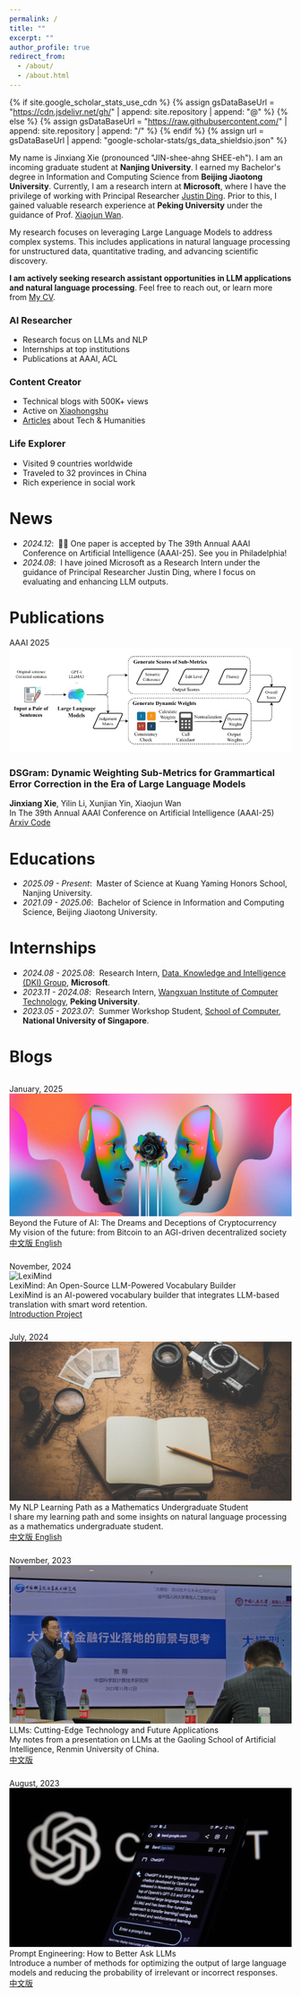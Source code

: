 ```yaml
---
permalink: /
title: ""
excerpt: ""
author_profile: true
redirect_from: 
  - /about/
  - /about.html
---
```


<link rel="stylesheet" href="https://cdnjs.cloudflare.com/ajax/libs/font-awesome/6.0.0/css/all.min.css">
<style>
/* 确保网格布局正确显示 */
.blog-grid {
  display: grid !important;
  grid-template-columns: repeat(auto-fit, minmax(300px, 1fr)) !important;
  gap: 1.5rem !important;
  margin: 2rem 0 !important;
}

.blog-card {
  background: #ffffff !important;
  border-radius: 12px !important;
  overflow: hidden !important;
  box-shadow: 0 2px 12px rgba(1, 47, 99, 0.08) !important;
  transition: all 0.3s cubic-bezier(0.4, 0, 0.2, 1) !important;
}

.blog-card:hover {
  transform: translateY(-8px) !important;
  box-shadow: 0 8px 25px rgba(1, 47, 99, 0.15) !important;
}

.blog-card-image {
  position: relative !important;
  width: 100% !important;
  height: 200px !important;
  overflow: hidden !important;
}

.blog-card-image img {
  width: 100% !important;
  height: 100% !important;
  object-fit: cover !important;
  transition: transform 0.3s ease !important;
}

.blog-badge {
  position: absolute !important;
  top: 12px !important;
  left: 12px !important;
  background: linear-gradient(135deg, #FE667B 0%, #ff8599 100%) !important;
  color: white !important;
  padding: 0.4em 0.8em !important;
  border-radius: 20px !important;
  font-size: 0.75em !important;
  font-weight: 600 !important;
  box-shadow: 0 2px 8px rgba(254, 102, 123, 0.3) !important;
  z-index: 10 !important;
}

.blog-card-content {
  padding: 1.2rem !important;
}

.blog-title {
  font-size: 1.1rem !important;
  font-weight: 700 !important;
  color: #012F63 !important;
  margin-bottom: 0.8rem !important;
  line-height: 1.3 !important;
}

.blog-description {
  font-size: 0.9rem !important;
  color: #666 !important;
  line-height: 1.5 !important;
  margin-bottom: 1rem !important;
}

.blog-links {
  display: flex !important;
  gap: 0.6rem !important;
  flex-wrap: wrap !important;
  align-items: flex-end !important;
}

.blog-link {
  display: inline-flex !important;
  align-items: center !important;
  gap: 0.3rem !important;
  padding: 0.4em 0.8em !important;
  background: linear-gradient(135deg, #FE667B 0%, #ff8599 100%) !important;
  color: white !important;
  text-decoration: none !important;
  border-radius: 20px !important;
  font-size: 0.8rem !important;
  font-weight: 500 !important;
  transition: all 0.3s ease !important;
  box-shadow: 0 2px 8px rgba(254, 102, 123, 0.2) !important;
}

.blog-link:hover {
  transform: translateY(-2px) !important;
  box-shadow: 0 4px 12px rgba(254, 102, 123, 0.3) !important;
  color: white !important;
  text-decoration: none !important;
}

/* 响应式设计 */
@media (max-width: 768px) {
  .blog-grid {
    grid-template-columns: 1fr !important;
    gap: 1rem !important;
  }
  
  .blog-card-image {
    height: 180px !important;
  }
}

@media (min-width: 769px) and (max-width: 1024px) {
  .blog-grid {
    grid-template-columns: repeat(2, 1fr) !important;
  }
}

@media (min-width: 1025px) {
  .blog-grid {
    grid-template-columns: repeat(3, 1fr) !important;
  }
}

/* Publications统一设计风格 */
.publication-box {
  display: flex !important;
  background: #ffffff !important;
  border-radius: 12px !important;
  overflow: hidden !important;
  box-shadow: 0 2px 12px rgba(1, 47, 99, 0.08) !important;
  transition: all 0.3s cubic-bezier(0.4, 0, 0.2, 1) !important;
  margin: 1.5rem 0 !important;
  align-items: center !important;
  padding-left: 1.5rem !important;
}

.publication-box:hover {
  transform: translateY(-5px) !important;
  box-shadow: 0 8px 25px rgba(1, 47, 99, 0.15) !important;
}

.publication-image {
  position: relative !important;
  width: 280px !important;
  height: 180px !important;
  flex-shrink: 0 !important;
  overflow: hidden !important;
}

.publication-image img {
  width: 100% !important;
  height: 100% !important;
  object-fit: cover !important;
  transition: transform 0.3s ease !important;
}

.publication-image:hover img {
  transform: scale(1.03) !important;
}

.publication-badge {
  position: absolute !important;
  top: 12px !important;
  left: 0px !important;
  background: linear-gradient(135deg, #FE667B 0%, #ff8599 100%) !important;
  color: white !important;
  padding: 0.4em 0.8em !important;
  border-radius: 20px !important;
  font-size: 0.75em !important;
  font-weight: 600 !important;
  box-shadow: 0 2px 8px rgba(254, 102, 123, 0.3) !important;
  z-index: 10 !important;
}

.publication-content {
  flex: 1 !important;
  padding: 1.8rem 1.8rem 1.8rem 0.8rem !important;
  display: flex !important;
  flex-direction: column !important;
  gap: 0.8rem !important;
}

.publication-title {
  font-size: 1.25rem !important;
  font-weight: 700 !important;
  color: #012F63 !important;
  margin: 0 !important;
  line-height: 1.3 !important;
}

.publication-authors {
  font-size: 1rem !important;
  color: #333 !important;
  line-height: 1.4 !important;
}

.publication-venue {
  font-size: 0.95rem !important;
  color: #666 !important;
  font-style: italic !important;
}

.publication-links {
  display: flex !important;
  gap: 0.8rem !important;
  flex-wrap: wrap !important;
  margin-top: 0.5rem !important;
}

.publication-link {
  display: inline-flex !important;
  align-items: center !important;
  gap: 0.4rem !important;
  padding: 0.5em 1em !important;
  background: linear-gradient(135deg, #FE667B 0%, #ff8599 100%) !important;
  color: white !important;
  text-decoration: none !important;
  border-radius: 20px !important;
  font-size: 0.85rem !important;
  font-weight: 500 !important;
  transition: all 0.3s ease !important;
  box-shadow: 0 2px 8px rgba(254, 102, 123, 0.2) !important;
}

.publication-link:hover {
  transform: translateY(-2px) !important;
  box-shadow: 0 4px 12px rgba(254, 102, 123, 0.3) !important;
  color: white !important;
  text-decoration: none !important;
}

.publication-link i {
  font-size: 0.9em !important;
}

/* 响应式设计 - Publications */
@media (max-width: 768px) {
  .publication-box {
    flex-direction: column !important;
    margin: 1rem 0 !important;
  }
  
  .publication-image {
    width: 100% !important;
    height: 160px !important;
  }
  
  .publication-content {
    padding: 1.2rem !important;
    gap: 0.6rem !important;
  }
  
  .publication-title {
    font-size: 1.1rem !important;
  }
  
  .publication-authors,
  .publication-venue {
    font-size: 0.9rem !important;
  }
}

@media (min-width: 769px) and (max-width: 1024px) {
  .publication-image {
    width: 240px !important;
    height: 160px !important;
  }
  
  .publication-content {
    padding: 1.5rem 1.5rem 1.5rem 0.8rem !important;
  }
  
  .publication-title {
    font-size: 1.15rem !important;
  }
}
</style>

{% if site.google_scholar_stats_use_cdn %}
{% assign gsDataBaseUrl = "https://cdn.jsdelivr.net/gh/" | append: site.repository | append: "@" %}
{% else %}
{% assign gsDataBaseUrl = "https://raw.githubusercontent.com/" | append: site.repository | append: "/" %}
{% endif %}
{% assign url = gsDataBaseUrl | append: "google-scholar-stats/gs_data_shieldsio.json" %}

<span class='anchor' id='about-me'></span>

My name is <span class="accent-text">Jinxiang Xie</span> (pronounced "JIN-shee-ahng SHEE-eh"). I am an incoming graduate student at <i class="fas fa-university"></i> **Nanjing University**. I earned my Bachelor's degree in Information and Computing Science from <i class="fas fa-university"></i> **Beijing Jiaotong University**. Currently, I am a research intern at <i class="fab fa-microsoft"></i> **Microsoft**, where I have the privilege of working with Principal Researcher <a href="https://www.microsoft.com/en-us/research/people/juding/" class="link-accent">Justin Ding</a>.
Prior to this, I gained valuable research experience at <i class="fas fa-university"></i> **Peking University** under the guidance of Prof. <a href="https://wanxiaojun.github.io/" class="link-accent">Xiaojun Wan</a>.

<div class="quote-accent">
My research focuses on leveraging <span class="primary-gradient-text">Large Language Models</span> to address complex systems. This includes applications in natural language processing for unstructured data, quantitative trading, and advancing scientific discovery.
</div>

**I am actively seeking research assistant opportunities in LLM applications and natural language processing**. Feel free to reach out, or learn more from <a href="assets/Jinxiang's CV.pdf" class="link-accent">My CV</a>.

<div class="highlight-blocks">
  <div class="highlight-block floating-card">
    <h3><i class="fas fa-microscope"></i> AI Researcher</h3>
    <ul>
      <li>Research focus on <span class="accent-text">LLMs and NLP</span></li>
      <li>Internships at <span class="primary-gradient-text">top institutions</span></li>
      <li>Publications at <span class="accent-text">AAAI</span>, <span class="accent-text">ACL</span></li>
    </ul>
  </div>
  
  <div class="highlight-block floating-card">
    <h3><i class="fas fa-pen-fancy"></i> Content Creator</h3>
    <ul>
      <li>Technical blogs with <span class="accent-text">500K+ views</span></li>
      <li>Active on <a href="https://www.xiaohongshu.com/user/profile/60c47bae000000000100b07e" class="link-accent">Xiaohongshu</a></li>
      <li><a href="https://mp.weixin.qq.com/s/5wn3NvB2FBpJD1jK0L4qbQ" class="link-accent">Articles</a> about <span class="primary-gradient-text">Tech & Humanities</span></li>
    </ul>
  </div>
  
  <div class="highlight-block floating-card">
    <h3><i class="fas fa-globe-asia"></i> Life Explorer</h3>
    <ul>
      <li>Visited <span class="accent-text">9 countries</span> worldwide</li>
      <li>Traveled to <span class="accent-text">32 provinces</span> in China</li>
      <li>Rich experience in <span class="primary-gradient-text">social work</span></li>
    </ul>
  </div>
</div>

# <i class="fas fa-fire"></i> News
- *2024.12*: &nbsp;🎉🎉 One paper is accepted by The 39th Annual AAAI Conference on Artificial Intelligence (AAAI-25). See you in Philadelphia!
- *2024.08*: &nbsp;I have joined Microsoft as a Research Intern under the guidance of Principal Researcher Justin Ding, where I focus on evaluating and enhancing LLM outputs.

# <i class="fas fa-file-alt"></i> Publications 

<div class="publication-box">
  <div class="publication-image">
    <div class="publication-badge">AAAI 2025</div>
    <img src="images/Example_page-0001.png" alt="DSGram Paper">
  </div>
  <div class="publication-content">
    <h3 class="publication-title">DSGram: Dynamic Weighting Sub-Metrics for Grammartical Error Correction in the Era of Large Language Models</h3>
    <div class="publication-authors">
      <strong>Jinxiang Xie</strong>, Yilin Li, Xunjian Yin, Xiaojun Wan
    </div>
    <div class="publication-venue">
      In The 39th Annual AAAI Conference on Artificial Intelligence (AAAI-25)
    </div>
    <div class="publication-links">
      <a href="https://arxiv.org/abs/2412.12832" class="publication-link">
        <i class="fas fa-file-pdf"></i> Arxiv
      </a>
      <a href="https://github.com/jxtse/GEC-Metrics-DSGram" class="publication-link">
        <i class="fab fa-github"></i> Code
      </a>
    </div>
  </div>
</div>

# <i class="fas fa-graduation-cap"></i> Educations
- *2025.09 - Present*: &nbsp;Master of Science at Kuang Yaming Honors School, <span class="primary-gradient-text">Nanjing University</span>.
- *2021.09 - 2025.06*: &nbsp;Bachelor of Science in Information and Computing Science, <span class="primary-gradient-text">Beijing Jiaotong University</span>.

# <i class="fas fa-laptop-code"></i> Internships
- *2024.08 - 2025.08*: &nbsp;Research Intern, <a href="https://www.microsoft.com/en-us/research/group/data-knowledge-intelligence/" class="link-accent">Data, Knowledge and Intelligence (DKI) Group</a>, **Microsoft**.
- *2023.11 - 2024.08*: &nbsp;Research Intern, <a href="https://sai.pku.edu.cn/znxyenglish/" class="link-accent">Wangxuan Institute of Computer Technology</a>, **Peking University**.
- *2023.05 - 2023.07*: &nbsp;Summer Workshop Student, <a href="https://www.comp.nus.edu.sg/" class="link-accent">School of Computer</a>, **National University of Singapore**.

# <i class="fas fa-blog"></i> Blogs

<div class="blog-grid">
  <div class="blog-card">
    <div class="blog-card-image">
      <div class="blog-badge">January, 2025</div>
      <img src="images/pic04.jpg" alt="Beyond the Future of AI">
    </div>
    <div class="blog-card-content">
      <div class="blog-title">Beyond the Future of AI: The Dreams and Deceptions of Cryptocurrency</div>
      <div class="blog-description">My vision of the future: from Bitcoin to an AGI-driven decentralized society</div>
      <div class="blog-links">
        <a href="https://mp.weixin.qq.com/s/luu2qEzPnYAuryJ9mYoJ6Q" class="blog-link">
          <i class="fas fa-language"></i> 中文版
        </a>
        <a href="https://jxtse.medium.com/beyond-the-future-of-ai-the-dreams-and-deceptions-of-cryptocurrency-5da8d4bbf69e" class="blog-link">
          <i class="fas fa-globe"></i> English
        </a>
      </div>
    </div>
  </div>

  <div class="blog-card">
    <div class="blog-card-image">
      <div class="blog-badge">November, 2024</div>
      <img src="images/pic05.jpg" alt="LexiMind">
    </div>
    <div class="blog-card-content">
      <div class="blog-title">LexiMind: An Open-Source LLM-Powered Vocabulary Builder</div>
      <div class="blog-description">LexiMind is an AI-powered vocabulary builder that integrates LLM-based translation with smart word retention.</div>
      <div class="blog-links">
        <a href="https://www.xiaohongshu.com/explore/67a48f0d000000001800721c?xsec_token=ABXUfGRE_zHTnXbEyaNmuelNX3M4527lw3zirVu2KJUKA=&xsec_source=pc_user" class="blog-link">
          <i class="fas fa-info-circle"></i> Introduction
        </a>
        <a href="https://github.com/jxtse/LexiMind" class="blog-link">
          <i class="fab fa-github"></i> Project
        </a>
      </div>
    </div>
  </div>

  <div class="blog-card">
    <div class="blog-card-image">
      <div class="blog-badge">July, 2024</div>
      <img src="images/pic02.jpg" alt="NLP Learning Path">
    </div>
    <div class="blog-card-content">
      <div class="blog-title">My NLP Learning Path as a Mathematics Undergraduate Student</div>
      <div class="blog-description">I share my learning path and some insights on natural language processing as a mathematics undergraduate student.</div>
      <div class="blog-links">
        <a href="https://www.xiaohongshu.com/explore/668a35c8000000001e010600?xsec_token=ABl3IEpctnnXxbjsYlUul3nZBcA622VEEpS6zNOEPrxVI=&xsec_source=pc_user" class="blog-link">
          <i class="fas fa-language"></i> 中文版
        </a>
        <a href="https://www.linkedin.com/posts/jinxiang-xie_naturallanguageprocessing-nlp-learningpath-activity-7215638435393359872-dPr8?utm_source=social_share_send&utm_medium=member_desktop_web&rcm=ACoAAEmWk88Bhyvl-E41lfo1McNlpiC4YSsk7WQ" class="blog-link">
          <i class="fas fa-globe"></i> English
        </a>
      </div>
    </div>
  </div>

  <div class="blog-card">
    <div class="blog-card-image">
      <div class="blog-badge">November, 2023</div>
      <img src="images/pic03.jpg" alt="LLMs Technology">
    </div>
    <div class="blog-card-content">
      <div class="blog-title">LLMs: Cutting-Edge Technology and Future Applications</div>
      <div class="blog-description">My notes from a presentation on LLMs at the Gaoling School of Artificial Intelligence, Renmin University of China.</div>
      <div class="blog-links">
        <a href="https://mp.weixin.qq.com/s?__biz=Mzg5NzczMzM3MA==&mid=2247483926&idx=1&sn=c6dcaf93ec8d7ecaa760df4682589b21" class="blog-link">
          <i class="fas fa-language"></i> 中文版
        </a>
      </div>
    </div>
  </div>

  <div class="blog-card">
    <div class="blog-card-image">
      <div class="blog-badge">August, 2023</div>
      <img src="images/pic01.jpg" alt="Prompt Engineering">
    </div>
    <div class="blog-card-content">
      <div class="blog-title">Prompt Engineering: How to Better Ask LLMs</div>
      <div class="blog-description">Introduce a number of methods for optimizing the output of large language models and reducing the probability of irrelevant or incorrect responses.</div>
      <div class="blog-links">
        <a href="https://sspai.com/post/82322" class="blog-link">
          <i class="fas fa-language"></i> 中文版
        </a>
      </div>
    </div>
  </div>
</div>